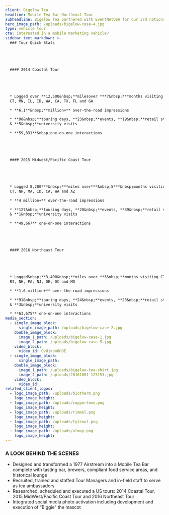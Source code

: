 ```yaml
---
client: Bigelow Tea
headline: Mobile Tea Bar Northeast Tour
subheadline: Bigelow Tea partnered with EventNetUSA for our 3rd national sampling tour to deliver tea samples and educate consumers on the rich history of the Bigelow family’s business.
hero_image_path: /uploads/bigelow-case-4.jpg
type: vehicle tour
cta: Interested in a mobile marketing vehicle?
sidebar_text_markdown: >-
  ### Tour Quick Stats





  #### 2014 Coastal Tour





  * Logged over **12,500&nbsp;**milesover ***7&nbsp;***months visiting MA, NY,
  CT, MN, IL, ID, WA, CA, TX, FL and GA

  * **6.1**&nbsp;**million+** over-the-road impressions

  * **98&nbsp;**touring days, **23&nbsp;**events, **19&nbsp;**retail stops,
  & **5&nbsp;**university visits

  * **59,831**&nbsp;one-on-one interactions





  #### 2015 Midwest/Pacific Coast Tour





  * Logged 8,200***&nbsp;***miles over***&nbsp;5***&nbsp;months visiting NY, NJ,
  CT, NH, MA, ID, CA, WA and AZ

  * **4 million+** over-the-road impressions

  * **127&nbsp;**touring days, **28&nbsp;**events, **39&nbsp;**retail stops,
  & **1&nbsp;**university visits

  * **49,667** one-on-one interactions





  #### 2016 Northeast Tour





  * Logged&nbsp;**3,400&nbsp;**miles over **3&nbsp;**months visiting CT, NY, MA,
  RI, NH, PA, NJ, DE, DC and MD

  * **1.6 million+** over-the-road impressions

  * **91&nbsp;**touring days, **24&nbsp;**events, **23&nbsp;**retail stops,
  & **3&nbsp;**university visits

  * **63,675** one-on-one interactions
media_section:
  - single_image_block:
      single_image_path: /uploads/bigelow-case-2.jpg
    double_image_block:
      image_1_path: /uploads/bigelow-case-1.jpg
      image_2_path: /uploads/bigelow-case-5.jpg
    video_block:
      video_id: OvUjkom0HOE
  - single_image_block:
      single_image_path:
    double_image_block:
      image_1_path: /uploads/bigelow-tea-shirt.jpg
      image_2_path: /uploads/20161001-125153.jpg
    video_block:
      video_id:
related_client_logos:
  - logo_image_path: /uploads/biotherm.png
    logo_image_height:
  - logo_image_path: /uploads/coppertone.png
    logo_image_height:
  - logo_image_path: /uploads/rimmel.png
    logo_image_height:
  - logo_image_path: /uploads/tylenol.png
    logo_image_height:
  - logo_image_path: /uploads/almay.png
    logo_image_height:
---
```



### A LOOK BEHIND THE SCENES

* Designed and transformed a 1977 Airstream into a Mobile Tea Bar complete with tasting bar, brewers, compliant food service areas, and historical lounge
* Recruited, trained and staffed Tour Managers and in-field staff to serve as tea ambassadors
* Researched, scheduled and executed a US tours: 2014 Coastal Tour, 2015 MidWest/Pacific Coast Tour and 2016 Northeast Tour
* Integrated social media photo activation including development and execution of “Biggie” the mascot